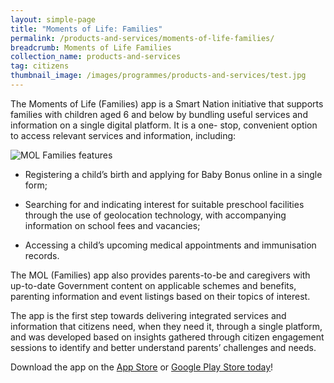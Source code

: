 ```yaml
---
layout: simple-page
title: "Moments of Life: Families"
permalink: /products-and-services/moments-of-life-families/
breadcrumb: Moments of Life Families
collection_name: products-and-services
tag: citizens
thumbnail_image: /images/programmes/products-and-services/test.jpg  
---
```


The Moments of Life (Families) app is a Smart Nation initiative that supports families with children aged 6 and below by bundling useful services and information on a single digital platform. It is a one- stop, convenient option to access relevant services and information, including:

![MOL Families features](isomerpages-govtech/images/programmes/products-and-services/mol-families-app-features.jpg)

* Registering a child’s birth and applying for Baby Bonus online in a single form;

* Searching for and indicating interest for suitable preschool facilities through the use of geolocation technology, with accompanying information on school fees and vacancies;

* Accessing a child’s upcoming medical appointments and immunisation records.


The MOL (Families) app also provides parents-to-be and caregivers with up-to-date Government content on applicable schemes and benefits, parenting information and event listings based on their topics of interest.

The app is the first step towards delivering integrated services and information that citizens need, when they need it, through a single platform, and was developed based on insights gathered through citizen engagement sessions to identify and better understand parents’ challenges and needs.

Download the app on the [App Store](https://itunes.apple.com/us/app/mol-families/id1383218758?ls=1&mt-8) or [Google Play Store today](https://play.google.com/store/apps/details?id=sg.gov.app.mol)!
